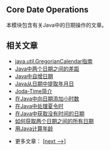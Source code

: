 ## Core Date Operations

本模块包含有关Java中的日期操作的文章。

## 相关文章

+ [java.util.GregorianCalendar指南](../../cs/docs/java-date/java.util.GregorianCalendar指南.md)
+ [Java中两个日期之间的差距](../../cs/docs/java-date/Java中两个日期之间的差距.md)
+ [Java中自增日期](../../cs/docs/java-date/Java中自增日期.md)
+ [Java从日期中提取年月日](../../cs/docs/java-date/Java从日期中提取年月日.md)
+ [Joda-Time简介](../../cs/docs/java-date/Joda-Time简介.md)
+ [在Java中向日期添加小时数](../../cs/docs/java-date/在Java中向日期添加小时数.md)
+ [在Java中处理夏令时](../../cs/docs/java-date/在Java中处理夏令时.md)
+ [在Java中获取没有时间的日期](../../cs/docs/java-date/在Java中获取没有时间的日期.md)
+ [如何获取两个日期之间的所有日期](../../cs/docs/java-date/如何获取两个日期之间的所有日期.md)
+ [用Java计算年龄](../../cs/docs/java-date/用Java计算年龄.md)

- 更多文章： [[next -->]](../java-date-operations-2/README.md)